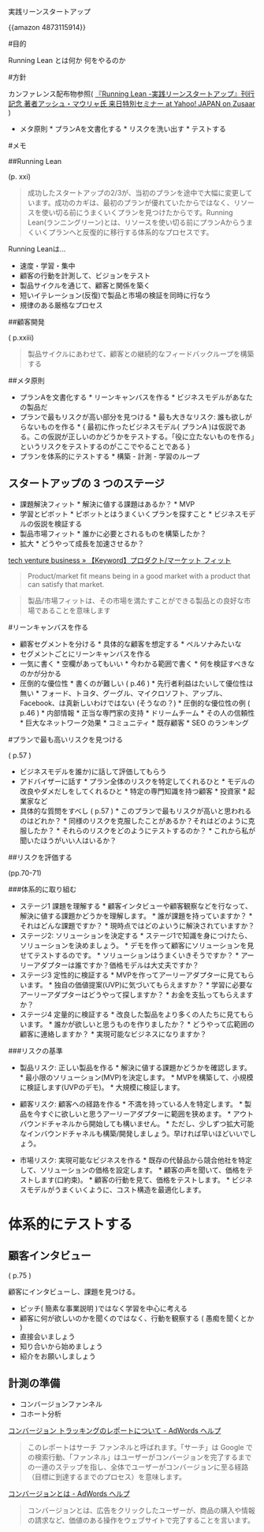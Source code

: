 実践リーンスタートアップ

{{amazon 4873115914}}


#目的

Running Lean とは何か
何をやるのか

#方針

カンファレンス配布物参照( [『Running Lean -実践リーンスタートアップ』刊行記念 著者アッシュ・マウリャ氏 来日特別セミナー at Yahoo! JAPAN on Zusaar](http://www.zusaar.com/event/456006) )

*  メタ原則
       *  プランAを文書化する
       *  リスクを洗い出す
       *  テストする

#メモ

##Running Lean

(p. xxi)

> 成功したスタートアップの2/3が、当初のプランを途中で大幅に変更しています。成功のカギは、最初のプランが優れていたからではなく、リソースを使い切る前にうまくいくプランを見つけたからです。Running Lean(ランニングリーン)とは、リソースを使い切る前にプランAからうまくいくプランへと反復的に移行する体系的なプロセスです。

Running Leanは...

*  速度・学習・集中
*  顧客の行動を計測して、ビジョンをテスト
*  製品サイクルを通じて、顧客と関係を築く
*  短いイテレーション(反復)で製品と市場の検証を同時に行なう
*  規律のある厳格なプロセス

##顧客開発

( p.xxiii)

> 製品サイクルにあわせて、顧客との継続的なフィードバックループを構築する

##メタ原則

*  プランAを文書化する
       *  リーンキャンバスを作る
       *  ビジネスモデルがあなたの製品だ
*  プランで最もリスクが高い部分を見つける
       *  最も大きなリスク: 誰も欲しがらないものを作る
       * { 最初に作ったビジネスモデル( プランA )は仮説である。この仮説が正しいのかどうかをテストする。「役に立たないものを作る」というリスクをテストするのがここでやることである }
*  プランを体系的にテストする
       *  構築 - 計測 - 学習のループ

## スタートアップの 3 つのステージ

*  課題解決フィット
       *  解決に値する課題はあるか？
       *  MVP
*  学習とピボット
       *  ピボットとはうまくいくプランを探すこと
       *  ビジネスモデルの仮説を検証する
*  製品市場フィット
       *  誰かに必要とされるものを構築したか？
*  拡大
       *  どうやって成長を加速させるか？

[tech venture business &#187; 【Keyword】プロダクト/マーケット フィット](http://www.techventurebusiness.com/archives/754)

> Product/market fit means being in a good market with a product that can satisfy that market.

> 製品/市場フィットは、その市場を満たすことができる製品との良好な市場であることを意味します

#リーンキャンバスを作る

*  顧客セグメントを分ける
       *  具体的な顧客を想定する
       *  ペルソナみたいな
*  セグメントごとにリーンキャンバスを作る
*  一気に書く
       *  空欄があってもいい
       *  今わかる範囲で書く
       *  何を検証すべきなのかが分かる
*  圧倒的な優位性
       *  書くのが難しい ( p.46 )
       *  先行者利益はたいして優位性は無い
       *  フォード、トヨタ、グーグル、マイクロソフト、アップル、Facebook、は真新しいわけではない (そうなの？)
       *  圧倒的な優位性の例 ( p.46 )
           *  内部情報
           *  正当な専門家の支持
           *  ドリームチーム
           *  その人の信頼性
           *  巨大なネットワーク効果
           *  コミュニティ
           *  既存顧客
           *  SEO のランキング


#プランで最も高いリスクを見つける

( p.57 )

*  ビジネスモデルを誰か)に話して評価してもらう
*  アドバイザーに話す
       *  プラン全体のリスクを特定してくれるひと
       *  モデルの改良やダメだしをしてくれるひと
       *  特定の専門知識を持つ顧客
       *  投資家
       *  起業家など
*  具体的な質問をすべし ( p.57 )
       *  このプランで最もリスクが高いと思われるのはどれか？
       *  同様のリスクを克服したことがあるか？それはどのように克服したか？
       *  それらのリスクをどのようにテストするのか？
       *  これから私が聞いたほうがいい人はいるか？

##リスクを評価する

(pp.70-71)

###体系的に取り組む

*  ステージ1 課題を理解する
       *  顧客インタビューや顧客観察などを行なって、解決に値する課題かどうかを理解します。
       *  誰が課題を持っていますか？
       *  それはどんな課題ですか？
       *  現時点ではどのよいうに解決されていますか？
*  ステージ2: ソリューションを決定する
       *  ステージ1で知識を身につけたら、ソリューションを決めましょう。
       *  デモを作って顧客にソリューションを見せてテストするのです。
       *  ソリューションはうまくいきそうですか？
       *  アーリーアダプターは誰ですか？価格モデルは大丈夫ですか？
*  ステージ3 定性的に検証する
       *  MVPを作ってアーリーアダプターに見てもらいます。
       *  独自の価値提案(UVP)に気づいてもらえますか？
       *  学習に必要なアーリーアダプターはどうやって探しますか？
       *  お金を支払ってもらえますか？
*  ステージ4 定量的に検証する
       *  改良した製品をより多くの人たちに見てもらいます。
       *  誰かが欲しいと思うものを作りましたか？
       *  どうやって広範囲の顧客に連絡しますか？
       *  実現可能なビジネスになりますか？

###リスクの基準

*  製品リスク: 正しい製品を作る
       *  解決に値する課題かどうかを確認します。
       *  最小限のソリューション(MVP)を決定します。
       *  MVPを構築して、小規模に検証します(UVPのデモ)。
       *  大規模に検証します。
*  顧客リスク: 顧客への経路を作る
       *  不満を持っている人を特定します。
       *  製品を今すぐに欲しいと思うアーリーアダプターに範囲を狭めます。
       *  アウトバウンドチャネルから開始しても構いません。
       *  ただし、少しずつ拡大可能なインバウンドチャネルも構築/開発しましょう。早ければ早いほどいいでしょう。

*  市場リスク: 実現可能なビジネスを作る
       *  既存の代替品から競合他社を特定して、ソリューションの価格を設定します。
       *  顧客の声を聞いて、価格をテストします(口約束)。
       *  顧客の行動を見て、価格をテストします。
       *  ビジネスモデルがうまくいくように、コスト構造を最適化します。


# 体系的にテストする

## 顧客インタビュー

( p.75 )

顧客にインタビューし、課題を見つける。

*  ピッチ( 簡素な事業説明 )ではなく学習を中心に考える
*  顧客に何が欲しいのかを聞くのではなく、行動を観察する ( 愚痴を聞くとか )
*  直接会いましょう
*  知り合いから始めましょう
*  紹介をお願いしましょう

## 計測の準備

*  コンバージョンファンネル
*  コホート分析



[コンバージョン トラッキングのレポートについて - AdWords ヘルプ](http://support.google.com/adwords/answer/1722023?hl=ja)

> このレポートはサーチ ファンネルと呼ばれます。「サーチ」は Google での検索行動、「ファンネル」はユーザーがコンバージョンを完了するまでの一連のステップを指し、全体でユーザーがコンバージョンに至る経路（目標に到達するまでのプロセス）を意味します。

[コンバージョンとは - AdWords ヘルプ](http://support.google.com/adwords/answer/6365)

> コンバージョンとは、広告をクリックしたユーザーが、商品の購入や情報の請求など、価値のある操作をウェブサイトで完了することを言います。
